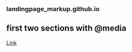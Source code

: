 ### landingpage_markup.github.io

first two sections with @media
---

[Link](https://alinaray.github.io/landingpage_markup.github.io)
